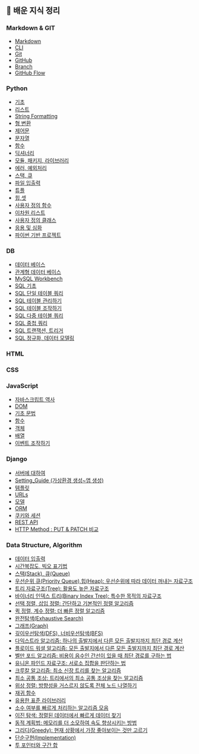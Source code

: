 ## 📝 배운 지식 정리

### **Markdown & GIT**
- [Markdown](Markdown/Markdown.md)
- [CLI](CLI/CLI.md)
- [Git](GitHub/Git.md)
- [GitHub](GitHub/GitHub.md)
- [Branch](GitHub/Branch.md)
- [GitHub Flow](GitHub/GitHub%20Flow.md)

### **Python**
- [기초](Python/Python_Basics.md)
- [리스트](Python/Python_List.md)
- [String Formatting](Python/Python_String_Formatting.md)
- [형 변환](Python/Python_Typecasting.md)
- [제어문](Python/Python_Control_Statement.md)
- [문자열](Python/Python_String.md)
- [함수](Python/Python_Function.md)
- [딕셔너리](Python/Python_Dictionary.md)
- [모듈, 패키지, 라이브러리](Python/Python_Module.md)
- [에러, 예외처리](Python/Python_Error.md)
- [스택, 큐]()
- [파일 입출력]()
- [튜플]()
- [힙,셋]()
- [사용자 정의 함수]()
- [이차원 리스트]()
- [사용자 정의 클래스]()
- [응용 및 심화]()
- [파이썬 기반 프로젝트]()

### **DB**
- [데이터 베이스]()
- [관계형 데이터 베이스](DB/Relational_Database.md)
- [MySQL Workbench](DB/MySQL_Workbench.md)
- [SQL 기초]()
- [SQL 단일 테이블 쿼리]()
- [SQL 테이블 관리하기]()
- [SQL 테이블 조작하기]()
- [SQL 다중 테이블 쿼리]()
- [SQL 중첩 쿼리]()
- [SQL 트랜잭션, 트리거]()
- [SQL 정규화, 데이터 모델링]()


### **HTML**



### **CSS**



### **JavaScript**
- [자바스크립트 역사]()
- [DOM]()
- [기초 문법]()
- [함수]()
- [객체]()
- [배열]()
- [이벤트 조작하기]()


[//]: # (### **TypeScript**)



### **Django**
- [서버에 대하여](Django/About_Server.md)
- [Setting_Guide (가상환경 생성~앱 생성)](Django/Setting_Guide.md)
- [템플릿](Django/Django_Template.md)
- [URLs](Django/Django_URLs.md)
- [모델](Django/Django_Model.md)
- [ORM](Django/Django_ORM.md)
- [쿠키와 세션](Django/Cookie&Session.md)
- [REST API](Django/REST_API.md)
- [HTTP Method : PUT & PATCH 비교](Django/PUT&PATCH.md)


[//]: # (### **React.js**)



[//]: # (### **Next.js**)



[//]: # (### **Vue.js**)



[//]: # (### **Angular.js**)



### **Data Structure, Algorithm**
- [데이터 입출력]()
- [시간복잡도, 빅오 표기법](Python/Python_Time_Complexity.md)
- [스택(Stack), 큐(Queue)]()
- [우선순위 큐(Priority Queue),힙(Heap): 우선순위에 따라 데이터 꺼내는 자료구조]()
- [트리 자료구조(Tree): 활용도 높은 자료구조]()
- [바이너리 인덱스 트리(Binary Index Tree): 특수한 목적의 자료구조]()
- [선택 정렬, 삽입 정렬: 간단하고 기본적인 정렬 알고리즘]()
- [퀵 정렬, 계수 정렬: 더 빠른 정렬 알고리즘]()
- [완전탐색(Exhaustive Search)]()
- [그래프(Graph)]()
- [깊이우선탐색(DFS), 너비우선탐색(BFS)]()
- [다익스트라 알고리즘: 하나의 출발지에서 다른 모든 출발지까지 최단 경로 계산]()
- [플로이드 워셜 알고리즘: 모든 출발지에서 다른 모든 출발지까지 최단 경로 계산]()
- [벨만 포드 알고리즘: 비용이 음수인 간선이 있을 때 최단 경로를 구하는 법]()
- [유니온 파인드 자료구조: 서로소 집합을 판단하는 법]()
- [크루칼 알고리즘: 최소 신장 트리를 찾는 알고리즘]()
- [최소 공통 조상: 트리에서의 최소 공통 조상을 찾는 알고리즘]()
- [위상 정렬: 방향성을 거스르지 않도록 전체 노드 나열하기]()
- [재귀 함수]()
- [유용한 표준 라이브러리]()
- [소수 여부를 빠르게 처리하는 알고리즘 모음]()
- [이진 탐색: 정렬된 데이터에서 빠르게 데이터 찾기]()
- [동적 계획법: 메모리를 더 소모하여 속도 향상시키는 방법]()
- [그리디(Greedy): 현재 상황에서 가장 좋아보이는 것만 고르기]()
- [단순구현(Implementation)]()
- [투 포인터와 구간 합]()


[//]: # (### **Computer Science&#40;CS&#41;**)


